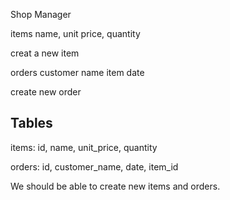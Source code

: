 Shop Manager

items
name, unit price, quantity

creat a new item

orders
customer name
item
date

create new order

## Tables

items:
id,
name,
unit_price,
quantity

orders:
id,
customer_name,
date,
item_id

We should be able to create new items and orders.
